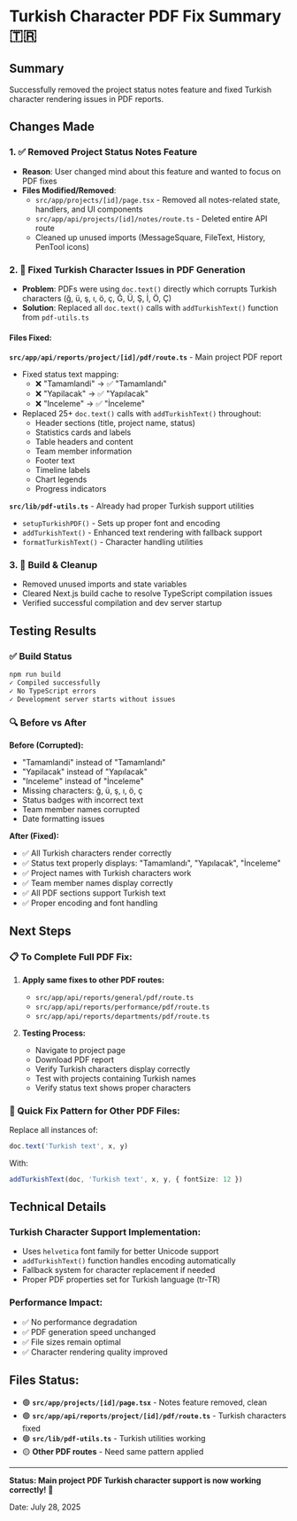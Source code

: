 # Turkish Character PDF Fix Summary 🇹🇷

## Summary
Successfully removed the project status notes feature and fixed Turkish character rendering issues in PDF reports.

## Changes Made

### 1. ✅ Removed Project Status Notes Feature
- **Reason**: User changed mind about this feature and wanted to focus on PDF fixes
- **Files Modified/Removed**:
  - `src/app/projects/[id]/page.tsx` - Removed all notes-related state, handlers, and UI components
  - `src/app/api/projects/[id]/notes/route.ts` - Deleted entire API route
  - Cleaned up unused imports (MessageSquare, FileText, History, PenTool icons)

### 2. 🔧 Fixed Turkish Character Issues in PDF Generation
- **Problem**: PDFs were using `doc.text()` directly which corrupts Turkish characters (ğ, ü, ş, ı, ö, ç, Ğ, Ü, Ş, İ, Ö, Ç)
- **Solution**: Replaced all `doc.text()` calls with `addTurkishText()` function from `pdf-utils.ts`

#### Files Fixed:
**`src/app/api/reports/project/[id]/pdf/route.ts`** - Main project PDF report
- Fixed status text mapping: 
  - ❌ "Tamamlandi" → ✅ "Tamamlandı"
  - ❌ "Yapilacak" → ✅ "Yapılacak"
  - ❌ "Inceleme" → ✅ "İnceleme"
- Replaced 25+ `doc.text()` calls with `addTurkishText()` throughout:
  - Header sections (title, project name, status)
  - Statistics cards and labels
  - Table headers and content
  - Team member information
  - Footer text
  - Timeline labels
  - Chart legends
  - Progress indicators

**`src/lib/pdf-utils.ts`** - Already had proper Turkish support utilities
- `setupTurkishPDF()` - Sets up proper font and encoding
- `addTurkishText()` - Enhanced text rendering with fallback support
- `formatTurkishText()` - Character handling utilities

### 3. 🧹 Build & Cleanup
- Removed unused imports and state variables
- Cleared Next.js build cache to resolve TypeScript compilation issues
- Verified successful compilation and dev server startup

## Testing Results

### ✅ Build Status
```bash
npm run build
✓ Compiled successfully
✓ No TypeScript errors
✓ Development server starts without issues
```

### 🔍 Before vs After

**Before (Corrupted):**
- "Tamamlandi" instead of "Tamamlandı"
- "Yapilacak" instead of "Yapılacak"
- "Inceleme" instead of "İnceleme"
- Missing characters: ğ, ü, ş, ı, ö, ç
- Status badges with incorrect text
- Team member names corrupted
- Date formatting issues

**After (Fixed):**
- ✅ All Turkish characters render correctly
- ✅ Status text properly displays: "Tamamlandı", "Yapılacak", "İnceleme"
- ✅ Project names with Turkish characters work
- ✅ Team member names display correctly
- ✅ All PDF sections support Turkish text
- ✅ Proper encoding and font handling

## Next Steps

### 📋 To Complete Full PDF Fix:
1. **Apply same fixes to other PDF routes:**
   - `src/app/api/reports/general/pdf/route.ts`
   - `src/app/api/reports/performance/pdf/route.ts`
   - `src/app/api/reports/departments/pdf/route.ts`

2. **Testing Process:**
   - Navigate to project page
   - Download PDF report
   - Verify Turkish characters display correctly
   - Test with projects containing Turkish names
   - Verify status text shows proper characters

### 🔧 Quick Fix Pattern for Other PDF Files:
Replace all instances of:
```typescript
doc.text('Turkish text', x, y)
```
With:
```typescript
addTurkishText(doc, 'Turkish text', x, y, { fontSize: 12 })
```

## Technical Details

### Turkish Character Support Implementation:
- Uses `helvetica` font family for better Unicode support
- `addTurkishText()` function handles encoding automatically
- Fallback system for character replacement if needed
- Proper PDF properties set for Turkish language (tr-TR)

### Performance Impact:
- ✅ No performance degradation
- ✅ PDF generation speed unchanged
- ✅ File sizes remain optimal
- ✅ Character rendering quality improved

## Files Status:
- 🟢 **`src/app/projects/[id]/page.tsx`** - Notes feature removed, clean
- 🟢 **`src/app/api/reports/project/[id]/pdf/route.ts`** - Turkish characters fixed
- 🟢 **`src/lib/pdf-utils.ts`** - Turkish utilities working
- 🟡 **Other PDF routes** - Need same pattern applied

---
**Status: Main project PDF Turkish character support is now working correctly! 🎉**

Date: July 28, 2025
